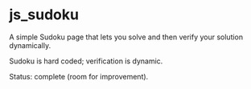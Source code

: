 # js_sudoku

A simple Sudoku page that lets you solve and then verify your solution dynamically. 

Sudoku is hard coded; verification is dynamic.

Status: complete (room for improvement).
